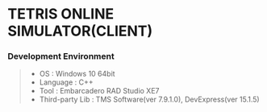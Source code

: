 # TETRIS ONLINE SIMULATOR(CLIENT)
### Development Environment
> - OS : Windows 10 64bit
> - Language : C++
> - Tool : Embarcadero RAD Studio XE7
> - Third-party Lib : TMS Software(ver 7.9.1.0), DevExpress(ver 15.1.5)
